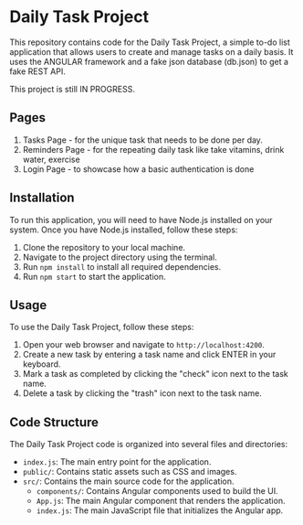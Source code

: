 # Daily Task Project

This repository contains code for the Daily Task Project, a simple to-do list application that allows users to create and manage tasks on a daily basis.
It uses the ANGULAR framework and a fake json database (db.json) to get a fake REST API.

This project is still IN PROGRESS.

## Pages

1. Tasks Page - for the unique task that needs to be done per day.
2. Reminders Page - for the repeating daily task like take vitamins, drink water, exercise
3. Login Page - to showcase how a basic authentication is done

## Installation

To run this application, you will need to have Node.js installed on your system. Once you have Node.js installed, follow these steps:

1. Clone the repository to your local machine.
2. Navigate to the project directory using the terminal.
3. Run `npm install` to install all required dependencies.
4. Run `npm start` to start the application.

## Usage

To use the Daily Task Project, follow these steps:

1. Open your web browser and navigate to `http://localhost:4200`.
2. Create a new task by entering a task name and click ENTER in your keyboard.
3. Mark a task as completed by clicking the "check" icon next to the task name.
4. Delete a task by clicking the "trash" icon next to the task name.

## Code Structure

The Daily Task Project code is organized into several files and directories:

- `index.js`: The main entry point for the application.
- `public/`: Contains static assets such as CSS and images.
- `src/`: Contains the main source code for the application.
  - `components/`: Contains Angular components used to build the UI.
  - `App.js`: The main Angular component that renders the application.
  - `index.js`: The main JavaScript file that initializes the Angular app.
